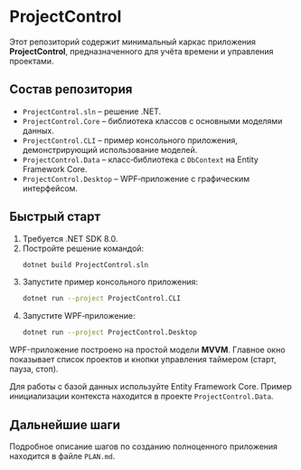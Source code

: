# ProjectControl

Этот репозиторий содержит минимальный каркас приложения **ProjectControl**, предназначенного для учёта времени и управления проектами.

## Состав репозитория
- `ProjectControl.sln` – решение .NET.
- `ProjectControl.Core` – библиотека классов с основными моделями данных.
- `ProjectControl.CLI` – пример консольного приложения, демонстрирующий использование моделей.
- `ProjectControl.Data` – класс‑библиотека c `DbContext` на Entity Framework Core.
- `ProjectControl.Desktop` – WPF‑приложение с графическим интерфейсом.

## Быстрый старт
1. Требуется .NET SDK 8.0.
2. Постройте решение командой:
   ```bash
   dotnet build ProjectControl.sln
   ```
3. Запустите пример консольного приложения:
   ```bash
   dotnet run --project ProjectControl.CLI
   ```
4. Запустите WPF‑приложение:
   ```bash
   dotnet run --project ProjectControl.Desktop
   ```

WPF-приложение построено на простой модели **MVVM**. Главное окно показывает список проектов и кнопки управления таймером (старт, пауза, стоп).

Для работы с базой данных используйте Entity Framework Core. Пример инициализации контекста находится в проекте `ProjectControl.Data`.

## Дальнейшие шаги
Подробное описание шагов по созданию полноценного приложения находится в файле `PLAN.md`.

